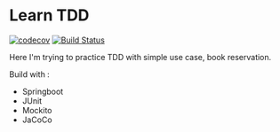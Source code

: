 # Learn TDD 
[![codecov](https://codecov.io/gh/mariesto/book-reservation_tdd/branch/master/graph/badge.svg?token=JV3N4C8ZPC)](https://codecov.io/gh/mariesto/book-reservation_tdd)
[![Build Status](https://travis-ci.com/mariesto/book-reservation_tdd.svg?branch=master)](https://travis-ci.com/mariesto/book-reservation_tdd)

Here I'm trying to practice TDD with simple use case, book reservation.

Build with :
-  Springboot
-  JUnit
-  Mockito
-  JaCoCo

